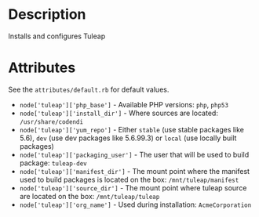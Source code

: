 Description
===========

Installs and configures Tuleap

Attributes
==========

See the `attributes/default.rb` for default values.

* `node['tuleap']['php_base']` - Available PHP versions: `php`, `php53`
* `node['tuleap']['install_dir']` - Where sources are located: `/usr/share/codendi`
* `node['tuleap']['yum_repo']` - Either `stable` (use stable packages like 5.6), `dev` (use dev packages like 5.6.99.3) or `local` (use locally built packages)
* `node['tuleap']['packaging_user']` - The user that will be used to build package: `tuleap-dev`
* `node['tuleap']['manifest_dir']` - The mount point where the manifest used to build packages is located on the box: `/mnt/tuleap/manifest`
* `node['tuleap']['source_dir']` - The mount point where tuleap source are located on the box: `/mnt/tuleap/tuleap`
* `node['tuleap']['org_name']` - Used during installation: `AcmeCorporation`

